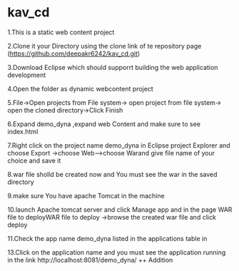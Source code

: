 # kav_cd

1.This is a static web content project

2.Clone it  your Directory using the clone link of te repository page (https://github.com/deepakr6242/kav_cd.git)


3.Download Eclipse which should supporrt building the web application development


4.Open the folder as dynamic webcontent project

5.File->Open projects from File system-> open project from file system-> open the cloned directory->Click Finish

6.Expand demo_dyna ,expand web Content and make sure to see index.html

7.Right click on the project name demo_dyna  in Eclipse project Explorer and choose Export ->choose Web-->choose Warand give file name of your choice
    and save it
    
    
8.war file sholld be created now and You must see the war in the saved directory

9.make sure You have apache Tomcat in the machine


10.launch Apache tomcat server and click Manage app and  in the page WAR file to deployWAR file to deploy ->browse the  created war file and click deploy


11.Check the app name demo_dyna listed in the applications table in


13.Click on the  application name and you must see the application running in the link http://localhost:8081/demo_dyna/
++
Addition
